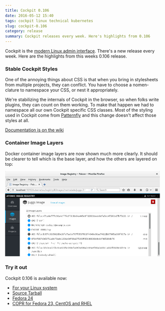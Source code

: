 ```yaml
---
title: Cockpit 0.106
date: 2016-05-12 15:40
tags: cockpit linux technical kubernetes
slug: cockpit-0.106
category: release
summary: Cockpit releases every week. Here's highlights from 0.106
---
```


Cockpit is the [modern Linux admin interface](http://cockpit-project.org/). There's a new release every week. Here are the highlights from this weeks 0.106 release.


### Stable Cockpit Styles

One of the annoying things about CSS is that when you bring in stylesheets from
multiple projects, they can conflict. You have to choose a nomen-clature to
namespace your CSS, or nest it appropriately.

We're stabilizing the internals of Cockpit in the browser, so when folks write
plugins, they can count on them working. To make that happen we had to namespace
all our own Cockpit specific CSS classes. Most of the styling used in Cockpit
come from [Patternfly](https://www.patternfly.org/) and this change doesn't affect
those styles at all.

[Documentation is on the wiki](https://github.com/cockpit-project/cockpit/wiki/Cockpit-CSS-Styling)


### Container Image Layers

Docker container image layers are now shown much more clearly. It should be clearer to tell
which is the base layer, and how the others are layered on top:

![Image Layers](/images/cockpit-image-layers.png)

### Try it out

Cockpit 0.106 is available now:

 * [For your Linux system](http://cockpit-project.org/running.html)
 * [Source Tarball](https://github.com/cockpit-project/cockpit/releases/tag/0.106)
 * [Fedora 24](https://bodhi.fedoraproject.org/updates/cockpit-0.106-1.fc24)
 * [COPR for Fedora 23, CentOS and RHEL](https://copr.fedoraproject.org/coprs/g/cockpit/cockpit-preview/)

